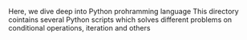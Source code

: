 Here, we dive deep into Python prohramming language
This directory cointains several Python scripts which solves different problems on conditional operations, iteration and others
